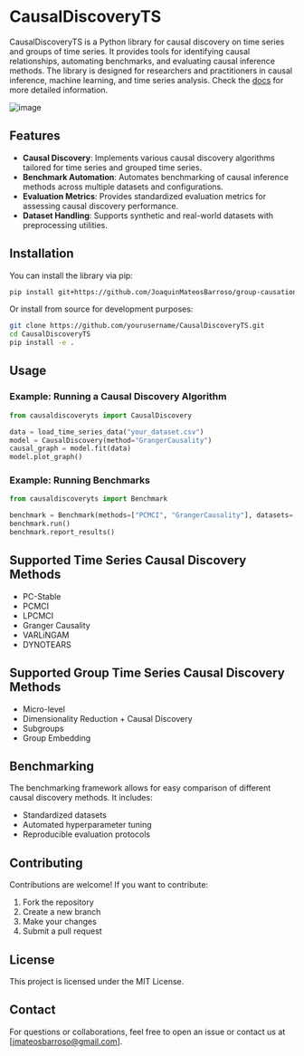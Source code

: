 # CausalDiscoveryTS

CausalDiscoveryTS is a Python library for causal discovery on time series and groups of time series. It provides tools for identifying causal relationships, automating benchmarks, and evaluating causal inference methods. The library is designed for researchers and practitioners in causal inference, machine learning, and time series analysis. Check the [docs](https://joaquinmateosbarroso.github.io/group-causation/) for more detailed information.

![image](https://github.com/user-attachments/assets/acfe13b0-9209-4d8c-bd5d-4e29e2c0687e)

## Features
- **Causal Discovery**: Implements various causal discovery algorithms tailored for time series and grouped time series.
- **Benchmark Automation**: Automates benchmarking of causal inference methods across multiple datasets and configurations.
- **Evaluation Metrics**: Provides standardized evaluation metrics for assessing causal discovery performance.
- **Dataset Handling**: Supports synthetic and real-world datasets with preprocessing utilities.

## Installation

You can install the library via pip:
```sh
pip install git+https://github.com/JoaquinMateosBarroso/group-causation
```

Or install from source for development purposes:
```sh
git clone https://github.com/yourusername/CausalDiscoveryTS.git
cd CausalDiscoveryTS
pip install -e .
```

## Usage

### Example: Running a Causal Discovery Algorithm

```python
from causaldiscoveryts import CausalDiscovery

data = load_time_series_data("your_dataset.csv")
model = CausalDiscovery(method="GrangerCausality")
causal_graph = model.fit(data)
model.plot_graph()
```

### Example: Running Benchmarks

```python
from causaldiscoveryts import Benchmark

benchmark = Benchmark(methods=["PCMCI", "GrangerCausality"], datasets=["synthetic", "real"])
benchmark.run()
benchmark.report_results()
```

## Supported Time Series Causal Discovery Methods
- PC-Stable
- PCMCI
- LPCMCI
- Granger Causality
- VARLiNGAM
- DYNOTEARS

## Supported Group Time Series Causal Discovery Methods
- Micro-level
- Dimensionality Reduction + Causal Discovery
- Subgroups
- Group Embedding

## Benchmarking
The benchmarking framework allows for easy comparison of different causal discovery methods. It includes:
- Standardized datasets
- Automated hyperparameter tuning
- Reproducible evaluation protocols

## Contributing
Contributions are welcome! If you want to contribute:
1. Fork the repository
2. Create a new branch
3. Make your changes
4. Submit a pull request

## License
This project is licensed under the MIT License.

## Contact
For questions or collaborations, feel free to open an issue or contact us at [jmateosbarroso@gmail.com].







